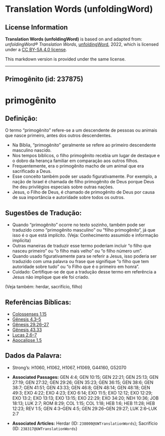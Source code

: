 # Translation Words (unfoldingWord)

## License Information

**Translation Words (unfoldingWord)** is based on and adapted from: _unfoldingWord® Translation Words_, [unfoldingWord](https://unfoldingword.org/utw), 2022, which is licensed under a [CC BY-SA 4.0 license](https://creativecommons.org/licenses/by-sa/4.0/legalcode.en).

This markdown version is provided under the same license.



--------------------------------

## Primogênito (id: 237875)

primogênito
===========

Definição:
----------

O termo “primogênito” refere\-se a um descendente de pessoas ou animais que nasce primeiro, antes dos outros descendentes.

* Na Bíblia, “primogênito” geralmente se refere ao primeiro descendente masculino nascido.
* Nos tempos bíblicos, o filho primogênito recebia um lugar de destaque e o dobro da herança familiar em comparação aos outros filhos.
* Frequentemente, era o primogênito macho de um animal que era sacrificado a Deus.
* Esse conceito também pode ser usado figurativamente. Por exemplo, a nação de Israel é chamada de filho primogênito de Deus porque Deus lhe deu privilégios especiais sobre outras nações.
* Jesus, o Filho de Deus, é chamado de primogênito de Deus por causa de sua importância e autoridade sobre todos os outros.

Sugestões de Tradução:
----------------------

* Quando “primogênito” ocorre no texto sozinho, também pode ser traduzido como “primogênito masculino” ou “filho primogênito”, já que isso é o que está implícito. (Veja: Conhecimento assumido e informação implícita)
* Outras maneiras de traduzir esse termo poderiam incluir “o filho que nasceu primeiro” ou “o filho mais velho” ou “o filho número um”.
* Quando usado figurativamente para se referir a Jesus, isso poderia ser traduzido com uma palavra ou frase que signifique “o filho que tem autoridade sobre tudo” ou “o Filho que é o primeiro em honra”.
* Cuidado: Certifique\-se de que a tradução desse termo em referência a Jesus não implique que ele foi criado.

(Veja também: herdar, sacrifício, filho)

Referências Bíblicas:
---------------------

* [Colossenses 1\.15](https://ref.ly/Col1:15)
* [Gênesis 4\.3–5](https://ref.ly/Gen4:3-Gen4:5)
* [Gênesis 29\.26–27](https://ref.ly/Gen29:26-Gen29:27)
* [Gênesis 43\.33](https://ref.ly/Gen43:33)
* [Lucas 2\.6–7](https://ref.ly/Luke2:6-Luke2:7)
* [Apocalipse 1\.5](https://ref.ly/Rev1:5)

Dados da Palavra:
-----------------

* Strong’s: H1060, H1062, H1067, H1069, G44160, G52070

* **Associated Passages:** GEN 4:4; GEN 10:15; GEN 22:21; GEN 25:13; GEN 27:19; GEN 27:32; GEN 29:26; GEN 35:23; GEN 36:15; GEN 38:6; GEN 38:7; GEN 41:51; GEN 43:33; GEN 46:8; GEN 48:14; GEN 48:18; GEN 49:3; EXO 4:22; EXO 4:23; EXO 6:14; EXO 11:5; EXO 12:12; EXO 12:29; EXO 13:2; EXO 13:13; EXO 13:15; EXO 22:29; EXO 34:20; NEH 10:36; JOB 18:13; LUK 2:7; ROM 8:29; COL 1:15; COL 1:18; HEB 1:6; HEB 11:28; HEB 12:23; REV 1:5; GEN 4:3–GEN 4:5; GEN 29:26–GEN 29:27; LUK 2:6–LUK 2:7
* **Associated Articles:** Herdar (ID: `238000@UWTranslationWords`); Sacrifício (ID: `238317@UWTranslationWords`)

